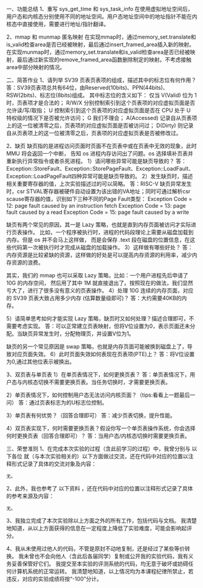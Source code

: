 一、功能总结
1、重写 sys_get_time 和 sys_task_info
在使用虚拟地址空间后，用户态和内核态分别使用不同的地址空间。用户态地址空间中的地址指针不能在内核态中直接使用，需要进行地址/指针翻译。

2、mmap 和 munmap 匿名映射
在实现mmap时，通过memory_set.translate和is_valid检查area是否已经被映射，最后通过insert_framed_area插入新的映射。
在实现munmap时，通过memory_set.translate和is_valid检查area是否已经被映射，最后通过新实现的remove_framed_area函数删除制定的映射。不考虑接触area中部分映射的情况。

二、简答作业
1、请列举 SV39 页表页表项的组成，描述其中的标志位有何作用？
答：SV39页表项总共有64位，由Reserved(10bits)、PPN(44bits)、RSW(2bits)、标志位(8bits)组成。
其中标志位的含义如下：
    仅当 V(Valid) 位为 1 时，页表项才是合法的；
    R/W/X 分别控制索引到这个页表项的对应虚拟页面是否允许读/写/取指；
    U 控制索引到这个页表项的对应虚拟页面是否在 CPU 处于 U 特权级的情况下是否被允许访问；
    G 我们不理会；
    A(Accessed) 记录自从页表项上的这一位被清零之后，页表项的对应虚拟页面是否被访问过；
    D(Dirty) 则记录自从页表项上的这一位被清零之后，页表项的对应虚拟页表是否被修改过。


2、缺页
缺页指的是进程访问页面时页面不在页表中或在页表中无效的现象，此时 MMU 将会返回一个中断， 告知 os 进程内存访问出了问题。os 选择填补页表并重新执行异常指令或者杀死进程。
 1）请问哪些异常可能是缺页导致的？
 答：Exception::StoreFault、Exception::StorePageFault、Exception::LoadFault、Exception::LoadPageFault四种异常可能是缺页导致的。
 2）发生缺页时，描述相关重要寄存器的值，上次实验描述过的可以简略。
 答：RISC-V 缺页异常发生时，csr STVAL寄存器被硬件自动设置为该出错的VA地址；同时可通过解析csr scause寄存器的值，识别如下三种不同的Page Fault类型：
    Exception Code = 12: page fault caused by an instruction fetch
    Exception Code = 13: page fault caused by a read
    Exception Code = 15: page fault caused by a write

缺页有两个常见的原因，其一是 Lazy 策略，也就是直到内存页面被访问才实际进行页表操作。 比如，一个程序被执行时，进程的代码段理论上需要从磁盘加载到内存。但是 os 并不会马上这样做， 而是会保存 .text 段在磁盘的位置信息，在这些代码第一次被执行时才完成从磁盘的加载操作。
 3）这样做有哪些好处？
 答：内存资源是比较紧缺的资源，这样做的好处是可以提高内存资源的利用率，减少内存资源的浪费。

其实，我们的 mmap 也可以采取 Lazy 策略，比如：一个用户进程先后申请了 10G 的内存空间， 然后用了其中 1M 就直接退出了。按照现在的做法，我们显然亏大了，进行了很多没有意义的页表操作。
 4）处理 10G 连续的内存页面，对应的 SV39 页表大致占用多少内存 (估算数量级即可)？
 答：大约需要40KB的内存。

 5）请简单思考如何才能实现 Lazy 策略，缺页时又如何处理？描述合理即可，不需要考虑实现。
 答：可以正常建立页表映射，但将V位设置为0，表示页面还未分配。当缺页异常发生时，分配物理页，并设置V位为1。

缺页的另一个常见原因是 swap 策略，也就是内存页面可能被换到磁盘上了，导致对应页面失效。
 6）此时页面失效如何表现在页表项(PTE)上？
 答：将V位设置为0,通过其他位表示被换出。

3、双页表与单页表
 1）在单页表情况下，如何更换页表？
 答：单页表情况下，用户态与内核态切换不需要更换页表。当任务切换时，才需要更换页表。

 2）单页表情况下，如何控制用户态无法访问内核页面？（tips:看看上一题最后一问）
 答：通过页表标志为的U标志位控制。

 3）单页表有何优势？（回答合理即可）
 答：减少页表切换，提升性能。

 4）双页表实现下，何时需要更换页表？假设你写一个单页表操作系统，你会选择何时更换页表（回答合理即可）？
 答：当用户态/内核态切换时需要更换页表。


三、荣誉准则
1、在完成本次实验的过程（含此前学习的过程）中，我曾分别与 以下各位 就（与本次实验相关的）以下方面做过交流，还在代码中对应的位置以注释形式记录了具体的交流对象及内容：

    无。

2、此外，我也参考了 以下资料 ，还在代码中对应的位置以注释形式记录了具体的参考来源及内容：

    无。

3、我独立完成了本次实验除以上方面之外的所有工作，包括代码与文档。 我清楚地知道，从以上方面获得的信息在一定程度上降低了实验难度，可能会影响起评分。

4、我从未使用过他人的代码，不管是原封不动地复制，还是经过了某些等价转换。 我未曾也不会向他人（含此后各届同学）复制或公开我的实验代码，我有义务妥善保管好它们。 我提交至本实验的评测系统的代码，均无意于破坏或妨碍任何计算机系统的正常运转。 我清楚地知道，以上情况均为本课程纪律所禁止，若违反，对应的实验成绩将按“-100”分计。